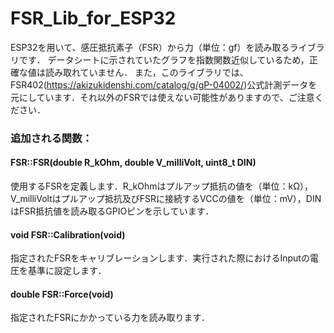 # FSR_Lib_for_ESP32
ESP32を用いて、感圧抵抗素子（FSR）から力（単位：gf）を読み取るライブラリです．
データシートに示されていたグラフを指数関数近似しているため，正確な値は読み取れていません．
また，このライブラリでは、FSR402(https://akizukidenshi.com/catalog/g/gP-04002/)公式計測データを元にしています．それ以外のFSRでは使えない可能性がありますので、ご注意ください．

### 追加される関数：
#### FSR::FSR(double R_kOhm, double V_milliVolt, uint8_t DIN)
使用するFSRを定義します．R_kOhmはプルアップ抵抗の値を（単位：kΩ），V_milliVoltはプルアップ抵抗及びFSRに接続するVCCの値を（単位：mV），DINはFSR抵抗値を読み取るGPIOピンを示しています．

#### void FSR::Calibration(void)
指定されたFSRをキャリブレーションします．実行された際におけるInputの電圧を基準に設定します．

#### double FSR::Force(void)
指定されたFSRにかかっている力を読み取ります．

